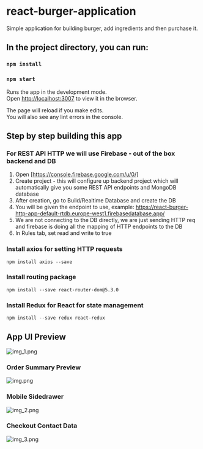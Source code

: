 # react-burger-application
Simple application for building burger, add ingredients and then purchase it.

## In the project directory, you can run:

### `npm install`
### `npm start`

Runs the app in the development mode.<br />
Open [http://localhost:3007](http://localhost:3007) to view it in the browser.

The page will reload if you make edits.<br />
You will also see any lint errors in the console.

## Step by step building this app

### For REST API HTTP we will use Firebase - out of the box backend and DB

1. Open [https://console.firebase.google.com/u/0/]
2. Create project - this will configure up backend project which will automatically give you some REST API endpoints
and MongoDB database
3. After creation, go to Build/Realtime Database and create the DB
4. You will be given the endpoint to use, example: https://react-burger-http-app-default-rtdb.europe-west1.firebasedatabase.app/
5. We are not connecting to the DB directly, we are just sending HTTP req and firebase is doing all the mapping of HTTP
endpoints to the DB
6. In Rules tab, set read and write to true

### Install axios for setting HTTP requests

`npm install axios --save`

### Install routing package
`npm install --save react-router-dom@5.3.0`

### Install Redux for React for state management
`npm install --save redux react-redux`


## App UI Preview

![img_1.png](img_1.png)

### Order Summary Preview

![img.png](img.png)

### Mobile Sidedrawer

![img_2.png](img_2.png)

### Checkout Contact Data
![img_3.png](img_3.png)